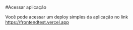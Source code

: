 #Acessar aplicação

Você pode acessar um deploy simples da aplicação no link https://frontendtest.vercel.app
